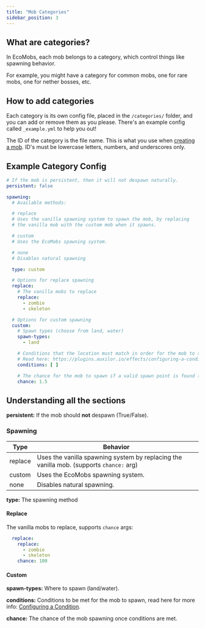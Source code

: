 ```yaml
---
title: "Mob Categories"
sidebar_position: 3
---
```


## What are categories?

In EcoMobs, each mob belongs to a category, which control things like spawning behavior.

For example, you might have a category for common mobs, one for rare mobs, one for nether bosses, etc.

## How to add categories
Each category is its own config file, placed in the `/categories/` folder, and you can add or remove them as you please. There's an example config called `_example.yml` to help you out!

The ID of the category is the file name. This is what you use when [creating a mob](https://plugins.auxilor.io/ecomobs/how-to-make-a-custom-mob).
ID's must be lowercase letters, numbers, and underscores only.

## Example Category Config

```yaml
# If the mob is persistent, then it will not despawn naturally.
persistent: false

spawning:
  # Available methods:

  # replace
  # Uses the vanilla spawning system to spawn the mob, by replacing
  # the vanilla mob with the custom mob when it spawns.

  # custom
  # Uses the EcoMobs spawning system.

  # none
  # Disables natural spawning

  type: custom

  # Options for replace spawning
  replace:
    # The vanilla mobs to replace
    replace:
      - zombie
      - skeleton

  # Options for custom spawning
  custom:
    # Spawn types (choose from land, water)
    spawn-types:
      - land

    # Conditions that the location must match in order for the mob to spawn
    # Read here: https://plugins.auxilor.io/effects/configuring-a-condition
    conditions: [ ]

    # The chance for the mob to spawn if a valid spawn point is found (as a percentage)
    chance: 1.5
```

## Understanding all the sections

**persistent:** If the mob should **not** despawn (True/False).
### Spawning

| Type    | Behavior                                                                                |
| ------- | --------------------------------------------------------------------------------------- |
| replace | Uses the vanilla spawning system by replacing the vanilla mob. (supports `chance:` arg) |
| custom  | Uses the EcoMobs spawning system.                                                       |
| none    | Disables natural spawning.                                                              |
**type:** The spawning method

#### Replace
The vanilla mobs to replace, supports `chance` args:
```yaml
  replace:
    replace:
      - zombie
      - skeleton
    chance: 100
```
#### Custom

**spawn-types:** Where to spawn (land/water).

**conditions:** Conditions to be met for the mob to spawn, read here for more info: [Configuring a Condition](https://plugins.auxilor.io/effects/configuring-a-condition).

**chance:** The chance of the mob spawning once conditions are met.